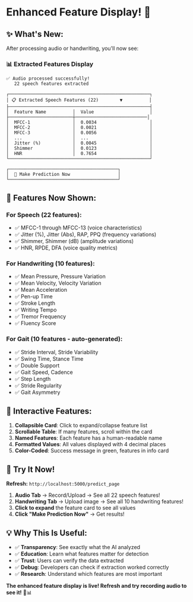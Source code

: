 # Enhanced Feature Display! 🎊

## ✨ What's New:

After processing audio or handwriting, you'll now see:

### 📊 **Extracted Features Display**

```
✅ Audio processed successfully!
   22 speech features extracted

┌─────────────────────────────────────────────────────┐
│ 📋 Extracted Speech Features (22)        ▼          │
├─────────────────────────────────────────────────────┤
│  Feature Name          │  Value                     │
├────────────────────────┼───────────────────────────│
│  MFCC-1                │  0.0034                    │
│  MFCC-2                │  0.0021                    │
│  MFCC-3                │  0.0056                    │
│  ...                   │  ...                       │
│  Jitter (%)            │  0.0045                    │
│  Shimmer               │  0.0123                    │
│  HNR                   │  0.7654                    │
└─────────────────────────────────────────────────────┘

┌─────────────────────────────────────────┐
│  🧠 Make Prediction Now                  │
└─────────────────────────────────────────┘
```

## 🎯 Features Now Shown:

### For **Speech** (22 features):
- ✅ MFCC-1 through MFCC-13 (voice characteristics)
- ✅ Jitter (%), Jitter (Abs), RAP, PPQ (frequency variations)
- ✅ Shimmer, Shimmer (dB) (amplitude variations)
- ✅ HNR, RPDE, DFA (voice quality metrics)

### For **Handwriting** (10 features):
- ✅ Mean Pressure, Pressure Variation
- ✅ Mean Velocity, Velocity Variation
- ✅ Mean Acceleration
- ✅ Pen-up Time
- ✅ Stroke Length
- ✅ Writing Tempo
- ✅ Tremor Frequency
- ✅ Fluency Score

### For **Gait** (10 features - auto-generated):
- ✅ Stride Interval, Stride Variability
- ✅ Swing Time, Stance Time
- ✅ Double Support
- ✅ Gait Speed, Cadence
- ✅ Step Length
- ✅ Stride Regularity
- ✅ Gait Asymmetry

## 🎨 Interactive Features:

1. **Collapsible Card**: Click to expand/collapse feature list
2. **Scrollable Table**: If many features, scroll within the card
3. **Named Features**: Each feature has a human-readable name
4. **Formatted Values**: All values displayed with 4 decimal places
5. **Color-Coded**: Success message in green, features in info card

## 🚀 Try It Now!

**Refresh:** `http://localhost:5000/predict_page`

1. **Audio Tab** → Record/Upload → See all 22 speech features!
2. **Handwriting Tab** → Upload image → See all 10 handwriting features!
3. **Click to expand** the feature card to see all values
4. **Click "Make Prediction Now"** → Get results!

## 💡 Why This Is Useful:

- ✅ **Transparency**: See exactly what the AI analyzed
- ✅ **Education**: Learn what features matter for detection
- ✅ **Trust**: Users can verify the data extracted
- ✅ **Debug**: Developers can check if extraction worked correctly
- ✅ **Research**: Understand which features are most important

**The enhanced feature display is live! Refresh and try recording audio to see it!** 🎤📊

